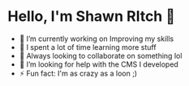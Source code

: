 # Hello, I'm Shawn RItch 👋

- 🔭 I’m currently working on Improving my skills
- 🌱 I spent a lot of time learning more stuff
- 👯 Always looking to collaborate on something lol
- 🤔 I’m looking for help with the CMS I developed
- ⚡ Fun fact: I'm as crazy as a loon ;)

<!--
- 💬 Ask me about ...
- 📫 How to reach me: ...
- 😄 Pronouns: ...
-->
